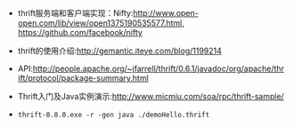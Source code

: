 + thrift服务端和客户端实现：Nifty:<http://www.open-open.com/lib/view/open1375190535577.html>,
<https://github.com/facebook/nifty>

+ thrift的使用介绍:<http://gemantic.iteye.com/blog/1199214>
+ API:<http://people.apache.org/~jfarrell/thrift/0.6.1/javadoc/org/apache/thrift/protocol/package-summary.html>
+ Thrift入门及Java实例演示:<http://www.micmiu.com/soa/rpc/thrift-sample/>

+ `thrift-0.8.0.exe -r -gen java ./demoHello.thrift`

